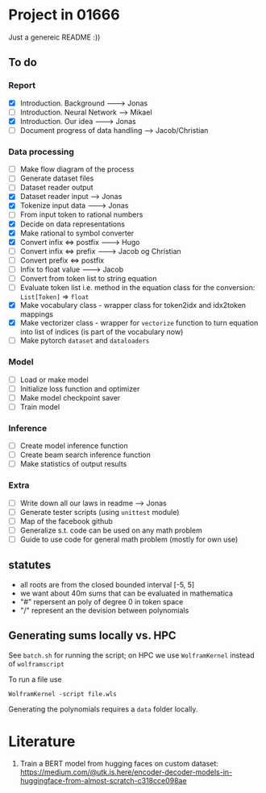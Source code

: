 # Project in 01666

Just a genereic README :))

## To do
### Report

- [X] Introduction. Background ---> Jonas
- [ ] Introduction. Neural Network --> Mikael 
- [X] Introduction. Our idea ---> Jonas
- [ ] Document progress of data handling --> Jacob/Christian

### Data processing
- [ ] Make flow diagram of the process
- [ ] Generate dataset files
- [ ] Dataset reader output
- [X] Dataset reader input --> Jonas
- [X] Tokenize input data ---> Jonas
- [ ] From input token to rational numbers 
- [X] Decide on data representations
- [X] Make rational to symbol converter
- [X] Convert infix <=> postfix ---> Hugo
- [ ] Convert infix <=> prefix ---> Jacob og Christian
- [ ] Convert prefix <=> postfix
- [ ] Infix to float value ---> Jacob
- [ ] Convert from token list to string equation
- [ ] Evaluate token list i.e. method in the equation class for the conversion: `List[Token]` => `float`
- [X] Make vocabulary class - wrapper class for token2idx and idx2token mappings
- [X] Make vectorizer class - wrapper for `vectorize` function to turn equation into list of indices (is part of the vocabulary now)
- [ ] Make pytorch `dataset` and `dataloaders`

### Model
- [ ] Load or make model
- [ ] Initialize loss function and optimizer
- [ ] Make model checkpoint saver
- [ ] Train model

### Inference
- [ ] Create model inference function
- [ ] Create beam search inference function
- [ ] Make statistics of output results

### Extra
- [ ] Write down all our laws in readme --> Jonas
- [ ] Generate tester scripts (using `unittest` module)
- [ ] Map of the facebook github
- [ ] Generalize s.t. code can be used on any math problem
- [ ] Guide to use code for general math problem (mostly for own use)

## statutes
- all roots are from the closed bounded interval [-5, 5]
- we want about 40m sums that can be evaluated in mathematica 
- "#" repersent an poly of degree 0 in token space
- "/" represent an the devision between polynomials

## Generating sums locally vs. HPC
See `batch.sh` for running the script; on HPC we use `WolframKernel` instead of `wolframscript`

To run a file use

```
WolframKernel -script file.wls
```

Generating the polynomials requires a `data` folder locally. 


# Literature
1. Train a BERT model from hugging faces on custom dataset: https://medium.com/@utk.is.here/encoder-decoder-models-in-huggingface-from-almost-scratch-c318cce098ae




